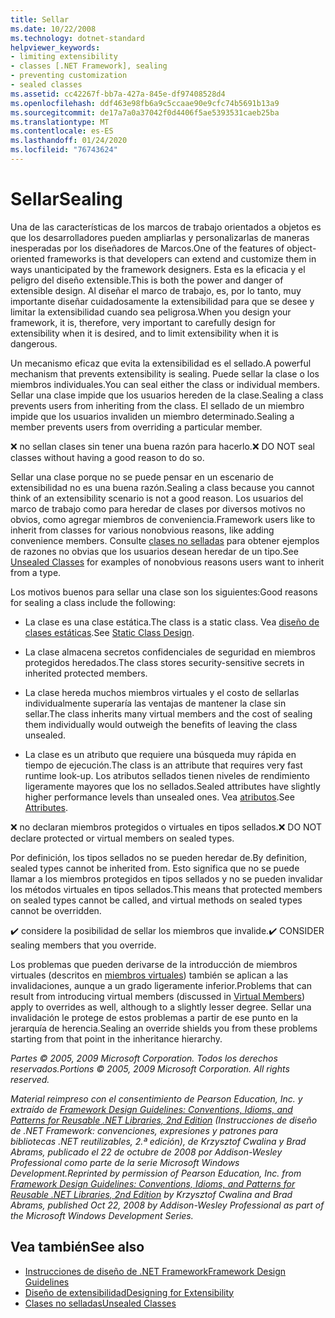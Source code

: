 ```yaml
---
title: Sellar
ms.date: 10/22/2008
ms.technology: dotnet-standard
helpviewer_keywords:
- limiting extensibility
- classes [.NET Framework], sealing
- preventing customization
- sealed classes
ms.assetid: cc42267f-bb7a-427a-845e-df97408528d4
ms.openlocfilehash: ddf463e98fb6a9c5ccaae90e9cfc74b5691b13a9
ms.sourcegitcommit: de17a7a0a37042f0d4406f5ae5393531caeb25ba
ms.translationtype: MT
ms.contentlocale: es-ES
ms.lasthandoff: 01/24/2020
ms.locfileid: "76743624"
---
```

# <a name="sealing"></a><span data-ttu-id="d6308-102">Sellar</span><span class="sxs-lookup"><span data-stu-id="d6308-102">Sealing</span></span>
<span data-ttu-id="d6308-103">Una de las características de los marcos de trabajo orientados a objetos es que los desarrolladores pueden ampliarlas y personalizarlas de maneras inesperadas por los diseñadores de Marcos.</span><span class="sxs-lookup"><span data-stu-id="d6308-103">One of the features of object-oriented frameworks is that developers can extend and customize them in ways unanticipated by the framework designers.</span></span> <span data-ttu-id="d6308-104">Esta es la eficacia y el peligro del diseño extensible.</span><span class="sxs-lookup"><span data-stu-id="d6308-104">This is both the power and danger of extensible design.</span></span> <span data-ttu-id="d6308-105">Al diseñar el marco de trabajo, es, por lo tanto, muy importante diseñar cuidadosamente la extensibilidad para que se desee y limitar la extensibilidad cuando sea peligrosa.</span><span class="sxs-lookup"><span data-stu-id="d6308-105">When you design your framework, it is, therefore, very important to carefully design for extensibility when it is desired, and to limit extensibility when it is dangerous.</span></span>

 <span data-ttu-id="d6308-106">Un mecanismo eficaz que evita la extensibilidad es el sellado.</span><span class="sxs-lookup"><span data-stu-id="d6308-106">A powerful mechanism that prevents extensibility is sealing.</span></span> <span data-ttu-id="d6308-107">Puede sellar la clase o los miembros individuales.</span><span class="sxs-lookup"><span data-stu-id="d6308-107">You can seal either the class or individual members.</span></span> <span data-ttu-id="d6308-108">Sellar una clase impide que los usuarios hereden de la clase.</span><span class="sxs-lookup"><span data-stu-id="d6308-108">Sealing a class prevents users from inheriting from the class.</span></span> <span data-ttu-id="d6308-109">El sellado de un miembro impide que los usuarios invaliden un miembro determinado.</span><span class="sxs-lookup"><span data-stu-id="d6308-109">Sealing a member prevents users from overriding a particular member.</span></span>

 <span data-ttu-id="d6308-110">❌ no sellan clases sin tener una buena razón para hacerlo.</span><span class="sxs-lookup"><span data-stu-id="d6308-110">❌ DO NOT seal classes without having a good reason to do so.</span></span>

 <span data-ttu-id="d6308-111">Sellar una clase porque no se puede pensar en un escenario de extensibilidad no es una buena razón.</span><span class="sxs-lookup"><span data-stu-id="d6308-111">Sealing a class because you cannot think of an extensibility scenario is not a good reason.</span></span> <span data-ttu-id="d6308-112">Los usuarios del marco de trabajo como para heredar de clases por diversos motivos no obvios, como agregar miembros de conveniencia.</span><span class="sxs-lookup"><span data-stu-id="d6308-112">Framework users like to inherit from classes for various nonobvious reasons, like adding convenience members.</span></span> <span data-ttu-id="d6308-113">Consulte [clases no selladas](../../../docs/standard/design-guidelines/unsealed-classes.md) para obtener ejemplos de razones no obvias que los usuarios desean heredar de un tipo.</span><span class="sxs-lookup"><span data-stu-id="d6308-113">See [Unsealed Classes](../../../docs/standard/design-guidelines/unsealed-classes.md) for examples of nonobvious reasons users want to inherit from a type.</span></span>

 <span data-ttu-id="d6308-114">Los motivos buenos para sellar una clase son los siguientes:</span><span class="sxs-lookup"><span data-stu-id="d6308-114">Good reasons for sealing a class include the following:</span></span>

- <span data-ttu-id="d6308-115">La clase es una clase estática.</span><span class="sxs-lookup"><span data-stu-id="d6308-115">The class is a static class.</span></span> <span data-ttu-id="d6308-116">Vea [diseño de clases estáticas](../../../docs/standard/design-guidelines/static-class.md).</span><span class="sxs-lookup"><span data-stu-id="d6308-116">See [Static Class Design](../../../docs/standard/design-guidelines/static-class.md).</span></span>

- <span data-ttu-id="d6308-117">La clase almacena secretos confidenciales de seguridad en miembros protegidos heredados.</span><span class="sxs-lookup"><span data-stu-id="d6308-117">The class stores security-sensitive secrets in inherited protected members.</span></span>

- <span data-ttu-id="d6308-118">La clase hereda muchos miembros virtuales y el costo de sellarlas individualmente superaría las ventajas de mantener la clase sin sellar.</span><span class="sxs-lookup"><span data-stu-id="d6308-118">The class inherits many virtual members and the cost of sealing them individually would outweigh the benefits of leaving the class unsealed.</span></span>

- <span data-ttu-id="d6308-119">La clase es un atributo que requiere una búsqueda muy rápida en tiempo de ejecución.</span><span class="sxs-lookup"><span data-stu-id="d6308-119">The class is an attribute that requires very fast runtime look-up.</span></span> <span data-ttu-id="d6308-120">Los atributos sellados tienen niveles de rendimiento ligeramente mayores que los no sellados.</span><span class="sxs-lookup"><span data-stu-id="d6308-120">Sealed attributes have slightly higher performance levels than unsealed ones.</span></span> <span data-ttu-id="d6308-121">Vea [atributos](../../../docs/standard/design-guidelines/attributes.md).</span><span class="sxs-lookup"><span data-stu-id="d6308-121">See [Attributes](../../../docs/standard/design-guidelines/attributes.md).</span></span>

 <span data-ttu-id="d6308-122">❌ no declaran miembros protegidos o virtuales en tipos sellados.</span><span class="sxs-lookup"><span data-stu-id="d6308-122">❌ DO NOT declare protected or virtual members on sealed types.</span></span>

 <span data-ttu-id="d6308-123">Por definición, los tipos sellados no se pueden heredar de.</span><span class="sxs-lookup"><span data-stu-id="d6308-123">By definition, sealed types cannot be inherited from.</span></span> <span data-ttu-id="d6308-124">Esto significa que no se puede llamar a los miembros protegidos en tipos sellados y no se pueden invalidar los métodos virtuales en tipos sellados.</span><span class="sxs-lookup"><span data-stu-id="d6308-124">This means that protected members on sealed types cannot be called, and virtual methods on sealed types cannot be overridden.</span></span>

 <span data-ttu-id="d6308-125">✔️ considere la posibilidad de sellar los miembros que invalide.</span><span class="sxs-lookup"><span data-stu-id="d6308-125">✔️ CONSIDER sealing members that you override.</span></span>

 <span data-ttu-id="d6308-126">Los problemas que pueden derivarse de la introducción de miembros virtuales (descritos en [miembros virtuales](../../../docs/standard/design-guidelines/virtual-members.md)) también se aplican a las invalidaciones, aunque a un grado ligeramente inferior.</span><span class="sxs-lookup"><span data-stu-id="d6308-126">Problems that can result from introducing virtual members (discussed in [Virtual Members](../../../docs/standard/design-guidelines/virtual-members.md)) apply to overrides as well, although to a slightly lesser degree.</span></span> <span data-ttu-id="d6308-127">Sellar una invalidación le protege de estos problemas a partir de ese punto en la jerarquía de herencia.</span><span class="sxs-lookup"><span data-stu-id="d6308-127">Sealing an override shields you from these problems starting from that point in the inheritance hierarchy.</span></span>

 <span data-ttu-id="d6308-128">*Partes © 2005, 2009 Microsoft Corporation. Todos los derechos reservados.*</span><span class="sxs-lookup"><span data-stu-id="d6308-128">*Portions © 2005, 2009 Microsoft Corporation. All rights reserved.*</span></span>

 <span data-ttu-id="d6308-129">*Material reimpreso con el consentimiento de Pearson Education, Inc. y extraído de [Framework Design Guidelines: Conventions, Idioms, and Patterns for Reusable .NET Libraries, 2nd Edition](https://www.informit.com/store/framework-design-guidelines-conventions-idioms-and-9780321545619) (Instrucciones de diseño de .NET Framework: convenciones, expresiones y patrones para bibliotecas .NET reutilizables, 2.ª edición), de Krzysztof Cwalina y Brad Abrams, publicado el 22 de octubre de 2008 por Addison-Wesley Professional como parte de la serie Microsoft Windows Development.*</span><span class="sxs-lookup"><span data-stu-id="d6308-129">*Reprinted by permission of Pearson Education, Inc. from [Framework Design Guidelines: Conventions, Idioms, and Patterns for Reusable .NET Libraries, 2nd Edition](https://www.informit.com/store/framework-design-guidelines-conventions-idioms-and-9780321545619) by Krzysztof Cwalina and Brad Abrams, published Oct 22, 2008 by Addison-Wesley Professional as part of the Microsoft Windows Development Series.*</span></span>

## <a name="see-also"></a><span data-ttu-id="d6308-130">Vea también</span><span class="sxs-lookup"><span data-stu-id="d6308-130">See also</span></span>

- [<span data-ttu-id="d6308-131">Instrucciones de diseño de .NET Framework</span><span class="sxs-lookup"><span data-stu-id="d6308-131">Framework Design Guidelines</span></span>](../../../docs/standard/design-guidelines/index.md)
- [<span data-ttu-id="d6308-132">Diseño de extensibilidad</span><span class="sxs-lookup"><span data-stu-id="d6308-132">Designing for Extensibility</span></span>](../../../docs/standard/design-guidelines/designing-for-extensibility.md)
- [<span data-ttu-id="d6308-133">Clases no selladas</span><span class="sxs-lookup"><span data-stu-id="d6308-133">Unsealed Classes</span></span>](../../../docs/standard/design-guidelines/unsealed-classes.md)
